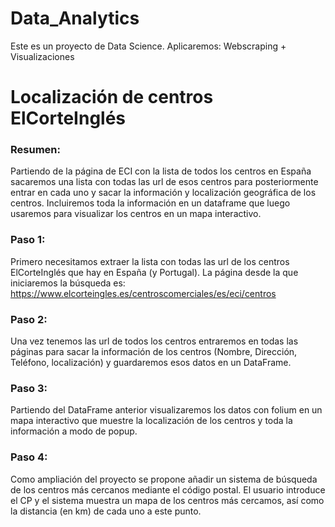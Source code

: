 # Data_Analytics

Este es un proyecto de Data Science. Aplicaremos: Webscraping + Visualizaciones

# Localización de centros ElCorteInglés

### Resumen:
Partiendo de la página de ECI con la lista de todos los centros en España sacaremos una lista con todas 
las url de esos centros para posteriormente entrar en cada uno y sacar la información y localización geográfica de los centros. 
Incluiremos toda la información en un dataframe que luego usaremos para visualizar los centros en un mapa interactivo.

### Paso 1:
Primero necesitamos extraer la lista con todas las url de los centros ElCorteInglés que hay en España (y Portugal).
La página desde la que iniciaremos la búsqueda es: https://www.elcorteingles.es/centroscomerciales/es/eci/centros

### Paso 2:
Una vez tenemos las url de todos los centros entraremos en todas las páginas para sacar la información de los centros 
(Nombre, Dirección, Teléfono, localización) y guardaremos esos datos en un DataFrame.

### Paso 3:
Partiendo del DataFrame anterior visualizaremos los datos con folium en un mapa interactivo que muestre la localización 
de los centros y toda la información a modo de popup.

### Paso 4:
Como ampliación del proyecto se propone añadir un sistema de búsqueda de los centros más cercanos mediante el código postal. 
El usuario introduce el CP y el sistema muestra un mapa de los centros más cercamos, así como la distancia (en km) de cada uno a este punto.
